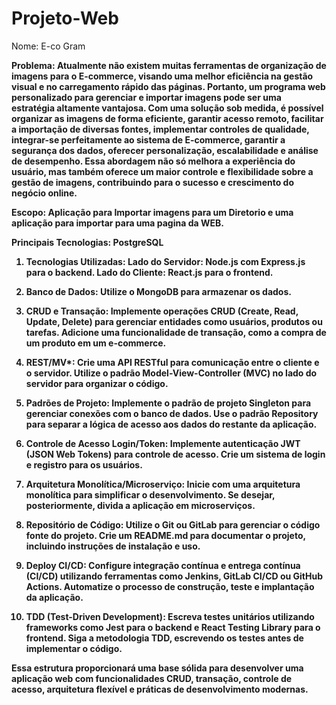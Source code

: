 # Projeto-Web

Nome: E-co Gram

<b>Problema:<b>
Atualmente não existem muitas ferramentas de organização de imagens para o E-commerce, visando uma melhor eficiência na gestão visual e no carregamento rápido das páginas. Portanto, um programa web personalizado para gerenciar e importar imagens pode ser uma estratégia altamente vantajosa. Com uma solução sob medida, é possível organizar as imagens de forma eficiente, garantir acesso remoto, facilitar a importação de diversas fontes, implementar controles de qualidade, integrar-se perfeitamente ao sistema de E-commerce, garantir a segurança dos dados, oferecer personalização, escalabilidade e análise de desempenho. Essa abordagem não só melhora a experiência do usuário, mas também oferece um maior controle e flexibilidade sobre a gestão de imagens, contribuindo para o sucesso e crescimento do negócio online.

Escopo: Aplicação para Importar imagens para um Diretorio e uma aplicação para importar para uma pagina da WEB.

Principais Tecnologias: PostgreSQL

1.	Tecnologias Utilizadas:
Lado do Servidor: Node.js com Express.js para o backend.
Lado do Cliente: React.js para o frontend.

2.	Banco de Dados:
Utilize o MongoDB para armazenar os dados.

3.	CRUD e Transação:
Implemente operações CRUD (Create, Read, Update, Delete) para gerenciar entidades como usuários, produtos ou tarefas.
Adicione uma funcionalidade de transação, como a compra de um produto em um e-commerce.

4.	REST/MV*:
Crie uma API RESTful para comunicação entre o cliente e o servidor.
Utilize o padrão Model-View-Controller (MVC) no lado do servidor para organizar o código.

5.	Padrões de Projeto:
Implemente o padrão de projeto Singleton para gerenciar conexões com o banco de dados.
Use o padrão Repository para separar a lógica de acesso aos dados do restante da aplicação.

6.	Controle de Acesso Login/Token:
Implemente autenticação JWT (JSON Web Tokens) para controle de acesso.
Crie um sistema de login e registro para os usuários.

7.	Arquitetura Monolítica/Microserviço:
Inicie com uma arquitetura monolítica para simplificar o desenvolvimento.
Se desejar, posteriormente, divida a aplicação em microserviços.

8.	Repositório de Código:
Utilize o Git ou GitLab para gerenciar o código fonte do projeto.
Crie um README.md para documentar o projeto, incluindo instruções de instalação e uso.

9.	Deploy CI/CD:
Configure integração contínua e entrega contínua (CI/CD) utilizando ferramentas como Jenkins, GitLab CI/CD ou GitHub Actions.
Automatize o processo de construção, teste e implantação da aplicação.

10.	TDD (Test-Driven Development):
Escreva testes unitários utilizando frameworks como Jest para o backend e React Testing Library para o frontend.
Siga a metodologia TDD, escrevendo os testes antes de implementar o código.

Essa estrutura proporcionará uma base sólida para desenvolver uma aplicação web com funcionalidades CRUD, transação, controle de acesso, arquitetura flexível e práticas de desenvolvimento modernas.
